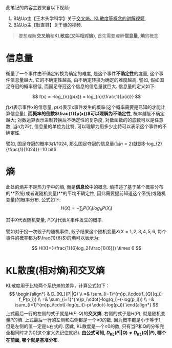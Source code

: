 此笔记的内容主要来自以下视频:
1. B站Up主【王木头学科学】关于[交叉熵、KL散度等概念的讲解视频](https://www.bilibili.com/video/BV15V411W7VB/?spm_id_from=333.1007.top_right_bar_window_history.content.click&vd_source=f042d191625f00d83c498fe925998398), 
2. B站Up主【耿直哥】关于[熵](https://www.bilibili.com/video/BV1jk4y1N7W3/?spm_id_from=333.788.top_right_bar_window_history.content.click&vd_source=f042d191625f00d83c498fe925998398)的视频.

> 要想理解**交叉熵**和**KL散度(又叫相对熵)**, 首先需要理解**信息量**, **熵**的概念. 

# 信息量
衡量了一个事件由不确定转换为确定的难度, 是这个事件**不确定性**的度量, 这个事件信息量越大, 它的不确定性越高, 由不确定转换为确定的难度越高. 譬如, 假如国足夺冠的概率很低, 而国足夺冠这个信息的信息量就巨大. 信息量的定义如下:

$$
f(x) = -log_{n}{p(x)} = log_{n}{\frac{1}{p(x)}}
$$

$f(x)$表示事件x的信息量, $p(x)$表示x事件发生的概率(这个概率需要是已知的才能计算信息量), **而概率的倒数$\frac{1}{p(x)}$可以理解为不确定性**, 概率越低不确定越大; 对数运算表示进制转换后不确定性的复杂度, 对数函数的的底数可以是任意数, 当n为2时, 信息量的单位为比特, 可以理解为用多少比特可以表示这个事件的不确定性. 

譬如, 国足夺冠的概率为1/1024, 那么国足夺冠的信息量(当$n=2$)就是$-log_{2}{\frac{1}{1024}}=10 bit$.

# 熵
此处的熵并不是热力学中的熵, 而是**信息论**中的概念. 熵描述了基于某个概率分布的**系统(或者说随机变量)**的平均不确定性, 因此需要提前知道这个系统(或随机变量)的概率分布. 公式如下:
$$
H(X)=-\sum_{i}{P(X_i)}log_b{P(X_i)}
$$

其中$X$代表随机变量, $P(X_i)$代表$X_i$事件发生的概率.

譬如对于投一次骰子的随机事件, 骰子结果这个随机变量$X$($X=1,2,3,4,5,6$, 每个事件的概率都为$\frac{1}{6}$)的熵可以表示为:

$$
H(X)=(-\frac{1}{6}log_2{\frac{1}{6}}) \times 6
$$

# KL散度(相对熵)和交叉熵
KL散度用于比较两个系统熵的差异，计算公式如下：
$$
\begin{align*}
& D_{KL}(P||Q) \\
=& \sum_{i=1}^{m}p_i\cdot(f_{Q}(q_i)-f_P(p_i)) \\
=& \sum_{i=1}^{m}p_i\cdot(-log(q_i)-(-log(p_i))) \\
=& \sum_{i=1}^{m}p_i\cdot(-log(q_i))-pi \cdot(-log(p_i)) 
\end{align*}
$$
上式最后一行的左侧的式子就是$H(P, Q)$的**交叉熵**, 右侧的式子是$H(P)$, 就是随机变量$P$的熵.
上式最后一行的左侧和右侧都是一个≥0的数, 因为概率都是小于等于1. 但是左侧的值一定是≥右式的. 因此, KL散度是一个≥0的数, 只有当P和Q的分布完全相同时才为0(这个定义先记住就好).
**由公式可知, $D_{KL}(P||Q)\not ={D_{KL}(Q||P)}$, 哪个在前面, 哪个就是基准分布**.